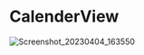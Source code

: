 # CalenderView
![Screenshot_20230404_163550](https://user-images.githubusercontent.com/97092169/229779638-56222506-b319-4292-82d9-e80fcef8b96c.png)
